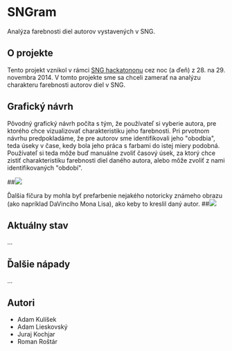 
# SNGram #

Analýza farebnosti diel autorov vystavených v SNG.

## O projekte ##

Tento projekt vznikol v rámci [SNG hackatononu](http://hackathon.sng.sk/) cez noc (a ďeň) z 28. na 29. novembra 2014. V tomto projekte sme sa chceli zamerať na analýzu charakteru farebnosti autorov diel v SNG. 

## Grafický návrh ##
Pôvodný grafický návrh počíta s tým, že používateľ si vyberie autora, pre ktorého chce vizualizovať charakteristiku jeho farebnosti. Pri prvotnom návrhu predpokladáme, že pre autorov sme identifikovali jeho "obodbia", teda úseky v čase, kedy bola jeho práca s farbami do istej miery podobná. Používateľ si teda môže buď manuálne zvoliť časový úsek, za ktorý chce zistiť charakteristiku farebnosti diel daného autora, alebo môže zvoliť z nami identifikovaných "období".

##<img src ="https://dl.dropboxusercontent.com/u/55261792/sngram_design1.png">

Ďalšia fíčura by mohla byť prefarbenie nejakého notoricky známeho obrazu (ako napríklad DaVinciho Mona Lisa), ako keby to kreslil daný autor.
##<img src ="https://dl.dropboxusercontent.com/u/55261792/sngram_design2.png">

## Aktuálny stav ##
...
## Ďalšie nápady ##
...
## Autori ##
* Adam Kulíšek
* Adam Lieskovský
* Juraj Kochjar
* Roman Roštár


